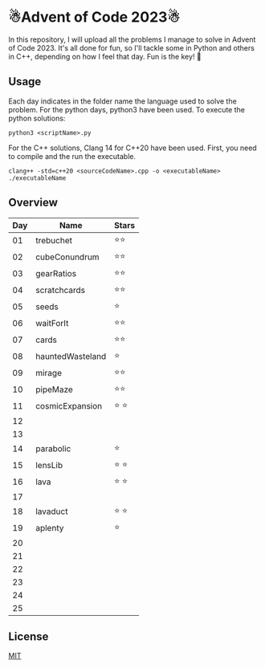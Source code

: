 # ☃Advent of Code 2023☃

In this repository, I will upload all the problems I manage to solve in Advent of Code 2023. It's all done for fun, so I'll tackle some in Python and others in C++, depending on how I feel that day. Fun is the key! 🐒


## Usage

Each day indicates in the folder name the language used to solve the problem. For the python days, python3 have been used. To execute the python solutions:

```console
python3 <scriptName>.py
```

For the C++ solutions, Clang 14 for C++20 have been used. First, you need to compile and the run the executable. 

```console
clang++ -std=c++20 <sourceCodeName>.cpp -o <executableName>
./executableName
```

## Overview

| Day | Name           | Stars |
| --- | -------------- | ----- |
| 01  | trebuchet      | ⭐⭐  |
| 02  | cubeConundrum  | ⭐⭐  |
| 03  | gearRatios     | ⭐⭐  |
| 04  | scratchcards   | ⭐⭐  |
| 05  | seeds          | ⭐   |
| 06  | waitForIt      | ⭐⭐  |
| 07  | cards          | ⭐⭐  |
| 08  | hauntedWasteland| ⭐    |
| 09  | mirage         |  ⭐⭐ |
| 10  |  pipeMaze      | ⭐⭐  |
| 11  | cosmicExpansion| ⭐ ⭐|
| 12  |                |       |
| 13  |                |       |
| 14  | parabolic      | ⭐    |
| 15  | lensLib        |⭐ ⭐ |
| 16  | lava           | ⭐ ⭐ |
| 17  |                |       |
| 18  |  lavaduct      |⭐ ⭐ |
| 19  |  aplenty       |⭐     |
| 20  |                |       |
| 21  |                |       |
| 22  |                |       |
| 23  |                |       |
| 24  |                |       |
| 25  |                |       |


## License

[MIT](https://choosealicense.com/licenses/mit/)

